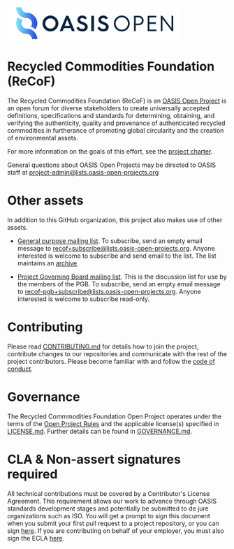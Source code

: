 <img src="artwork/OASIS-Primary-Logo-Full-Colour.png" width="400">

# Recycled Commodities Foundation (ReCoF)

The Recycled Commodities Foundation (ReCoF) is an [OASIS Open Project](https://oasis-open-projects.org/) is an open forum for diverse stakeholders to create universally accepted definitions, specifications and standards for determining, obtaining, and verifying the authenticity, quality and provenance of authenticated recycled commodities in furtherance of promoting global circularity and the creation of environmental assets.

<!--- For more information on ReCoF, see the project's website at [TBD].-->

For more information on the goals of this effort, see the [project charter](./CHARTER.md). 

General questions about OASIS Open Projects may be directed to OASIS staff at project-admin@lists.oasis-open-projects.org

# Other assets

In addition to this GitHub organization, this project also makes use of other assets. 

<!--- - The [Open Project name] website is at [url to website]. The website contains news, announcements, and other information of interest about the project. [TBD] -->

- [General purpose mailing list](https://lists.oasis-open-projects.org/g/recof). To subscribe, send an empty email message to [recof+subscribe@lists.oasis-open-projects.org](mailto:recof+subscribe@lists.oasis-open-projects.org). Anyone interested is welcome to subscribe and send email to the list. The list maintains an [archive](https://lists.oasis-open-projects.org/g/recof/topics).

- [Project Governing Board mailing list](https://lists.oasis-open-projects.org/g/recof-pgb/topics). This is the discussion list for use by the members of the PGB. To subscribe, send an empty email message to [recof-pgb+subscribe@lists.oasis-open-projects.org](mailto:recof-pgb+subscribe@lists.oasis-open-projects.org). Anyone interested is welcome to subscribe read-only. 

<!--- - [Technical Steering Committee mailing list](url for list archive). This is the discussion list for use by the members of the TSC. To subscribe, send an empty email message to [subscription email]. Anyone interested is welcome to subscribe read-only. The list maintains an [archive](url to archive). -->


# Contributing

Please read [CONTRIBUTING.md](CONTRIBUTING.md) for details how to join the project, contribute changes to our repositories and communicate with the rest of the project contributors. Please become familiar with and follow the [code of conduct](CODE-OF-CONDUCT.md).

# Governance

The Recycled Commmodities Foundation Open Project operates under the terms of the [Open Project Rules](https://www.oasis-open.org/policies-guidelines/open-projects-process) and the applicable license(s) specified in [LICENSE.md](LICENSE.md). Further details can be found in [GOVERNANCE.md](GOVERNANCE.md).

# CLA & Non-assert signatures required

All technical contributions must be covered by a Contributor's License Agreement. This requirement allows our work to advance through OASIS standards development stages and potentially be submitted to de jure organizations such as ISO. You will get a prompt to sign this document when you submit your first pull request to a project repository, or you can sign [here](https://www.oasis-open.org/open-projects/cla/oasis-open-projects-individual-contributor-license-agreement-i-cla/). If you are contributing on behalf of your employer, you must also sign the ECLA [here](https://www.oasis-open.org/open-projects/cla/entity-cla-20210630/).
